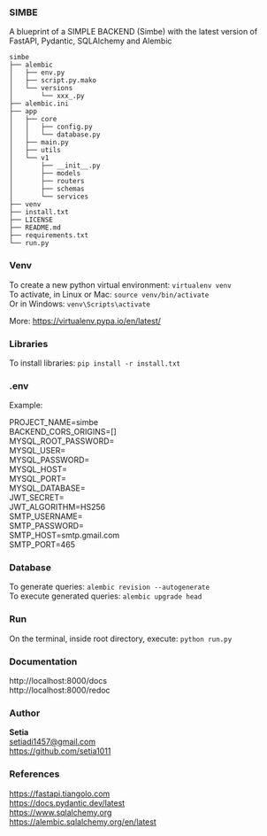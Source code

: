 ### SIMBE
A blueprint of a SIMPLE BACKEND (Simbe) with the latest version of FastAPI, Pydantic, SQLAlchemy and Alembic

```
simbe
├── alembic
│   ├── env.py
│   ├── script.py.mako
│   └── versions
│       └── xxx_.py
├── alembic.ini
├── app
│   ├── core
│   │   ├── config.py
│   │   └── database.py
│   ├── main.py
│   ├── utils
│   └── v1
│       ├── __init__.py
│       ├── models
│       ├── routers
│       ├── schemas
│       └── services
├── venv
├── install.txt
├── LICENSE
├── README.md
├── requirements.txt
└── run.py
```

### Venv
To create a new python virtual environment: ```virtualenv venv```\
To activate, in Linux or Mac: ```source venv/bin/activate```\
Or in Windows: ```venv\Scripts\activate```

More: https://virtualenv.pypa.io/en/latest/

### Libraries
To install libraries: ```pip install -r install.txt```

### .env
Example:

PROJECT_NAME=simbe\
BACKEND_CORS_ORIGINS=[] \
MYSQL_ROOT_PASSWORD= \
MYSQL_USER= \
MYSQL_PASSWORD= \
MYSQL_HOST= \
MYSQL_PORT= \
MYSQL_DATABASE= \
JWT_SECRET= \
JWT_ALGORITHM=HS256 \
SMTP_USERNAME= \
SMTP_PASSWORD= \
SMTP_HOST=smtp.gmail.com \
SMTP_PORT=465

### Database
To generate queries: ```alembic revision --autogenerate```\
To execute generated queries: ```alembic upgrade head```

### Run
On the terminal, inside root directory, execute: ```python run.py```

### Documentation
http://localhost:8000/docs \
http://localhost:8000/redoc

### Author
**Setia**\
setiadi1457@gmail.com\
https://github.com/setia1011

### References
https://fastapi.tiangolo.com \
https://docs.pydantic.dev/latest \
https://www.sqlalchemy.org \
https://alembic.sqlalchemy.org/en/latest